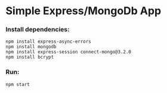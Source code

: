 # Simple Express/MongoDb App
### Install dependencies:
    npm install express-async-errors
    npm install mongodb
    npm install express-session connect-mongo@3.2.0
    npm install bcrypt

### Run:
    npm start
